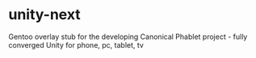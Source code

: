 unity-next
==========

Gentoo overlay stub for the developing Canonical Phablet project - fully converged Unity for phone, pc, tablet, tv
